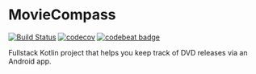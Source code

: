 # MovieCompass
[![Build Status](https://travis-ci.org/saied89/MovieCompass.svg?branch=master)](https://travis-ci.org/saied89/MovieCompass) [![codecov](https://codecov.io/gh/saied89/MovieCompass/branch/master/graph/badge.svg)](https://codecov.io/gh/saied89/MovieCompass) [![codebeat badge](https://codebeat.co/badges/5c676d64-fd6e-467b-bdb1-fec8a634dbc7)](https://codebeat.co/projects/github-com-saied89-moviecompass-master)


Fullstack Kotlin project that helps you keep track of DVD releases via an Android app.
